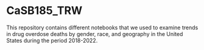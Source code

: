 # CaSB185_TRW
This repository contains different notebooks that we used to examine trends in drug overdose deaths by gender, race, and geography in the United States during the period 2018-2022.
